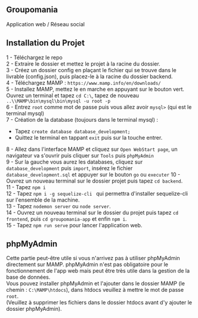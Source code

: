 ## Groupomania

Application web / Réseau social

## Installation du Projet
1 - Téléchargez le repo   
2 - Extraire le dossier et mettez le projet à la racine du dossier.   
3 - Créez un dossier config en plaçant le fichier qui se trouve dans le livrable (config.json), puis placez-le à la racine du dossier backend.   
4 - Téléchargez MAMP : `https://www.mamp.info/en/downloads/`   
5 - Installez MAMP, mettez le en marche en appuyant sur le bouton vert. Ouvrez un terminal et tapez `cd C:\`, tapez de nouveau `..\\MAMP\bin\mysql\bin\mysql -u root -p`   
6 - Entrez `root` comme mot de passe puis vous allez avoir `mysql>` (qui est le terminal mysql)   
7 - Création de la database (toujours dans le terminal mysql) :   
  - Tapez `create database database_development;`     
  - Quittez le terminal en tappant `exit` puis sur la touche entrer.  
     
8 - Allez dans l'interface MAMP et cliquez sur `Open WebStart page`, un navigateur va s'ouvrir puis cliquer sur `Tools` puis `phpMyAdmin`  
9 - Sur la gauche vous aurez les databases, cliquez sur `database_development` puis `import`, insérez le fichier `database_development.sql` et appuyer sur le bouton `go` ou `executer`
10 - Ouvrez un nouveau terminal sur le dossier projet puis tapez `cd backend`.  
11 - Tapez `npm i`  
12 - Tapez `npm i -g sequelize-cli ` qui permettra d'installer sequelize-cli sur l'ensemble de la machine.    
13 - Tapez `nodemon server` ou `node server`.  
14 - Ouvrez un nouveau terminal sur le dossier du projet puis tapez `cd frontend`, puis `cd groupomania-app` et enfin `npm i`.  
15 - Tapez `npm run serve` pour lancer l'application web.  

## phpMyAdmin
Cette partie peut-être utile si vous n'arrivez pas à utiliser phpMyAdmin directement sur MAMP.
phpMyAdmin n'est pas obligatoire pour le fonctionnement de l'app web mais peut être très utile dans la gestion de la base de données.  
Vous pouvez installer phpMyAdmin et l'ajouter dans le dossier MAMP (le chemin : `C:\MAMP\htdocs`), dans htdocs veuillez à mettre le mot de passe `root`.  
(Veuillez à supprimer les fichiers dans le dossier htdocs avant d'y ajouter  le dossier phpMyAdmin).  
